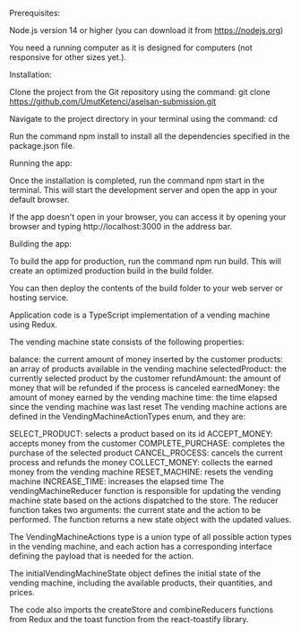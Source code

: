 Prerequisites:

Node.js version 14 or higher (you can download it from https://nodejs.org)

You need a running computer as it is designed for computers (not responsive for other sizes yet.).

Installation:

Clone the project from the Git repository using the command: git clone https://github.com/UmutKetenci/aselsan-submission.git

Navigate to the project directory in your terminal using the command: cd <project-name>

Run the command npm install to install all the dependencies specified in the package.json file.

Running the app:

Once the installation is completed, run the command npm start in the terminal. This will start the development server and open the app in your default browser.

If the app doesn't open in your browser, you can access it by opening your browser and typing http://localhost:3000 in the address bar.

Building the app:

To build the app for production, run the command npm run build. This will create an optimized production build in the build folder.

You can then deploy the contents of the build folder to your web server or hosting service.


Application code is a TypeScript implementation of a vending machine using Redux.

The vending machine state consists of the following properties:

balance: the current amount of money inserted by the customer
products: an array of products available in the vending machine
selectedProduct: the currently selected product by the customer
refundAmount: the amount of money that will be refunded if the process is canceled
earnedMoney: the amount of money earned by the vending machine
time: the time elapsed since the vending machine was last reset
The vending machine actions are defined in the VendingMachineActionTypes enum, and they are:

SELECT_PRODUCT: selects a product based on its id
ACCEPT_MONEY: accepts money from the customer
COMPLETE_PURCHASE: completes the purchase of the selected product
CANCEL_PROCESS: cancels the current process and refunds the money
COLLECT_MONEY: collects the earned money from the vending machine
RESET_MACHINE: resets the vending machine
INCREASE_TIME: increases the elapsed time
The vendingMachineReducer function is responsible for updating the vending machine state based on the actions dispatched to the store. The reducer function takes two arguments: the current state and the action to be performed. The function returns a new state object with the updated values.

The VendingMachineActions type is a union type of all possible action types in the vending machine, and each action has a corresponding interface defining the payload that is needed for the action.

The initialVendingMachineState object defines the initial state of the vending machine, including the available products, their quantities, and prices.

The code also imports the createStore and combineReducers functions from Redux and the toast function from the react-toastify library.
